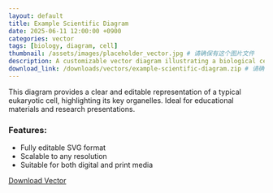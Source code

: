 ```yaml
---
layout: default
title: Example Scientific Diagram
date: 2025-06-11 12:00:00 +0900
categories: vector
tags: [biology, diagram, cell]
thumbnail: /assets/images/placeholder_vector.jpg # 请确保有这个图片文件
description: A customizable vector diagram illustrating a biological cell structure. Perfect for scientific publications.
download_link: /downloads/vectors/example-scientific-diagram.zip # 请确保有这个zip文件
---
```

This diagram provides a clear and editable representation of a typical eukaryotic cell, highlighting its key organelles. Ideal for educational materials and research presentations.

### Features:
* Fully editable SVG format
* Scalable to any resolution
* Suitable for both digital and print media

<a href="{{ page.download_link | relative_url }}" class="btn btn-primary mt-3">Download Vector</a>